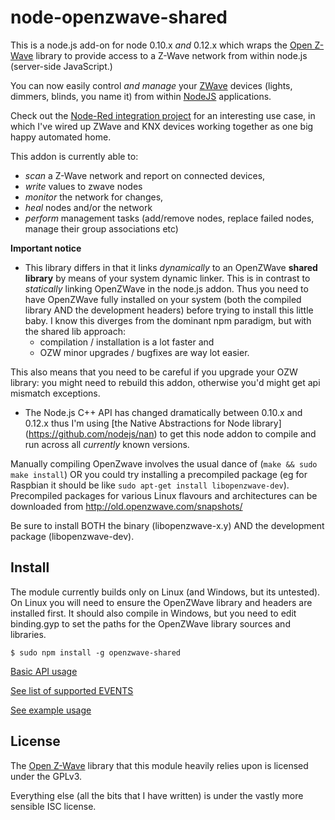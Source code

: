 node-openzwave-shared
=====================

This is a node.js add-on for node 0.10.x *and* 0.12.x which wraps the [Open
Z-Wave](https://www.openzwave.com/) library to provide access to a
Z-Wave network from within node.js (server-side JavaScript.)

You can now easily control *and manage* your [ZWave](http://www.z-wave.com/) devices 
(lights, dimmers, blinds, you name it) from within [NodeJS](https://nodejs.org/) applications.

Check out the [Node-Red integration project](https://github.com/OpenZWave/node-red-contrib-openzwave)
for an interesting use case, in which I've wired up ZWave and KNX devices working together as
one big happy automated home.

This addon is currently able to:
- *scan* a Z-Wave network and report on connected devices,
- *write* values to zwave nodes
- *monitor* the network for changes,
- *heal* nodes and/or the network
- *perform* management tasks (add/remove nodes, replace failed nodes, manage their group associations etc)

**Important notice**

- This library differs in that it links *dynamically* to an OpenZWave **shared 
library** by means of your system dynamic linker. This is  in contrast to 
*statically* linking OpenZWave in the node.js addon. 
Thus you need to have OpenZWave fully installed on your system (both the
compiled library AND the development headers) before trying to install this little baby.
I know this diverges from the dominant npm paradigm, but with the shared lib approach:
  - compilation / installation is a lot faster and
  - OZW minor upgrades / bugfixes are way lot easier.
  
This also means that you need to be careful if you upgrade your 
OZW library: you might need to rebuild this addon, otherwise you'd might
get api mismatch exceptions.

- The Node.js C++ API has changed dramatically between 0.10.x and 0.12.x
thus I'm using [the Native Abstractions for Node library] (https://github.com/nodejs/nan) 
to get this node addon to compile and run across all _currently_ known versions. 

Manually compiling OpenZwave involves the usual dance of 
(`make && sudo make install`) OR you could try installing
a precompiled package (eg for Raspbian it should be like
`sudo apt-get install libopenzwave-dev`). Precompiled packages 
for various Linux flavours and architectures can be downloaded
from http://old.openzwave.com/snapshots/

Be sure to install BOTH the binary (libopenzwave-x.y) AND the development
package (libopenzwave-dev).

## Install

The module currently builds only on Linux (and Windows, but its untested). 
On Linux you will need to ensure the OpenZWave library and headers are 
installed first. 
It should also compile in Windows, but you need to edit binding.gyp 
to set the paths for the OpenZWave library sources and libraries.

```
$ sudo npm install -g openzwave-shared
```

[Basic API usage](../master/README-api.md)

[See list of supported EVENTS](../master/README-events.md)

[See example usage](../master/README-example.md)


## License

The [Open Z-Wave](https://www.openzwave.com/) library that this
module heavily relies upon is licensed under the GPLv3.

Everything else (all the bits that I have written) is under the vastly more
sensible ISC license.
